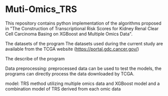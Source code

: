# Muti-Omics_TRS
This repository contains python implementation of the algorithms proposed in "The Construction of Transcriptional Risk Scores for Kidney Renal Clear Cell Carcinoma Basing on XGBoost and Multiple Omics Data".

The datasets of the program
The datasets used during the current study are available from the TCGA website (https://portal.gdc.cancer.gov/)

The describe of the program

Data preprocessing: preprocessed data can be used to test the models, the programs can directly process the data downloaded by TCGA.

model: TRS method utilizing multiple omics data and XGBoost model and a combination model of TRS derived from each omic data
